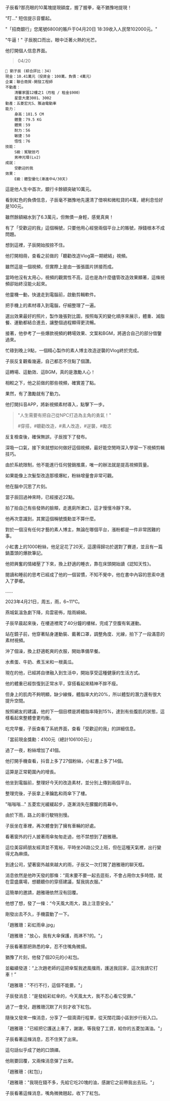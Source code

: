 子辰看?那亮眼的10萬塊提現額度，握了握拳，毫不猶豫地提現！

"叮..." 短信提示音響起。

"「招商銀行」您尾號6800的賬戶于04月20日 18:39收入人民幣102000元。"

"牛逼！" 子辰脫口而出，眼中泛著火熱的光芒。

他打開個人信息界面。

> 04/20  
```
📰 劉子辰 (綜合評比：34)  
現金：10.41萬元（投資金：100萬，負債：4萬元） 
企業：聯合商貿-開發工程師  
不動產：
    清馨家園12樓之1（月租 / 租金$900）  
    星雲大廈3001、3002
動產：五菱宏光S、雅迪電動車  
能力：  
    身高：181.5 CM  
    體重：79.5 KG  
    體質：59  
    耐力：56  
    敏捷：50  
    悟性：76  
技能：  
    S級：駕駛技巧
    男神光環(Lv2)  
成就：  
    受歡迎的我 
效果：
    E級：體型優化(漸進中4/30天)  
```

這是他人生中首次，銀行卡餘額突破10萬元。

看到紅色的負債信息，子辰毫不猶豫地先還清了借唄和微粒貸的4萬，總利息恰好是100元。

雖然餘額縮水到了6.3萬元，但無債一身輕，感覺真爽！

有了「受歡迎的我」這個稱號，只要他用心經營兩個平台上的賬號，掙錢根本不成問題。

想到這裡，子辰開始按捺不住。

他打開相冊，查看之前做的「聽勸改造Vlog第一期總結」視頻。

雖然這是一個視頻，但實際上是由一張張圖片拼接而成。

當時他沒有太用心，視頻的觀賞性不高，這也是為什麼儘管改造效果顯著，這條視頻卻始終沒能火起來。

他靈機一動，快速走到電腦前，啟動剪輯軟件。

把手機上的素材導入到電腦，仔細整理了一遍。

選出效果最好的照片，製作幾張對比圖，按照每天的變化順序來展示，體重、減脂餐、運動都結合進去，讓整個過程顯得更流暢。

接著，他參考了一些爆款視頻的轉場效果、文案和BGM，將適合自己的部分借鑒過來。

忙碌到晚上9點，一個精心製作的素人博主改造逆襲的Vlog終於完成。

子辰反复觀看幾遍，自己都忍不住點了個讚。

這轉場、這動效、這BGM，真的是激勵人心！

相較之下，他之前做的那些視頻，確實差了點。

果然，有了激勵就有了動力。

他打開抖音APP，將新視頻素材導入，點擊下一步。

>"人生需要有把自己從NPC打造為主角的勇氣！"  
>
>#穿搭，#聽勸改造，#素人改造，#逆襲，#勵志

反复檢查後，確保無誤，子辰按下了發布。

深吸一口氣，接下來就想如何做好這個視頻，最好能空閒時深入學習一下視頻剪輯技巧。

由於系統限制，他不能進行任何營銷推廣，唯一的辦法就是提高視頻質量。

如果能像上次髮型改造那樣爆紅，粉絲增量會非常可觀。

他在腦中沉思了片刻。

當子辰回過神來時，已經接近22點。

拍了拍自己有些發熱的臉頰，走進廁所漱口，這才慢慢冷靜下來。

他再次意識到，其實這個稱號獎勳並不算什麼。

對於一個沒有任何才藝的素人博主，無論在哪個平台，漲粉都是一件非常困難的事。

小紅書上的1000粉絲，他足足花了20天，這還得歸功於選對了賽道，並且有一篇鍋蓋頭的爆款筆記。

他把興奮的情緒壓了下來，換上舒適的睡衣，靠在床頭開始讀《認知天性》。

閱讀和睡前的思考已經成了他的一個習慣，不知不覺中，他在書中內容的思索中進入了夢鄉。

……

2023年4月21日，周五，雨，6~11℃。

燕城氣溫急劇下降，烏雲密佈，陰雨綿綿。

子辰早晨起來後，在樓道裡爬了40分鐘的樓梯，完成了空腹有氧運動。

站在鏡子前，他穿著貼身運動裝、戴著口罩，調整角度、光線，拍下了一段滿意的素材視頻。

沖了個澡，換上舒適乾爽的衣服，開始準備早餐。

水煮蛋、牛奶、煮玉米和一根黃瓜。

現在的他，已經將自律融入到生活中，開始享受這種健康的生活方式。

他的體重已經恢復到正常水平，穿搭看起來精神不胖不瘦。

但身上的肌肉不夠明顯，缺少線條，體脂率大約20%，所以體型的潛力還有很大提升空間。

按照網友的建議，他的下一個目標是將體脂率降到15%，達到有些腹肌的狀態，這樣看起來整體會更均衡。

吃完早餐，子辰查看了系統界面，查看「受歡迎的我」的詳細信息。

「當前現金獎勳：4100元（總計106100元）」

過了一夜，粉絲增加了41個。

他打開手機查看，抖音上多了27個粉絲，小紅書上多了14個。

這算是正常範圍內的增長。

他坐到電腦前，整理好今天的改造素材，並分別上傳到兩個平台。

整理完後，子辰拿上車鑰匙和雨傘下了樓。

"嗡嗡嗡..." 五菱宏光緩緩起步，逐漸消失在朦朧的雨幕中。

由於下雨，路上的車行駛特別慢。

子辰坐在車裡，再次體會到了擁有車輛的好處。

看著窗外的行人披著雨傘匆匆走過，他不禁想到了趙雅珊。

這位美容師朋友經濟並不寬裕，平時坐26路公交上班，但在這種天氣裡，出行變得尤為麻煩。

到達公司，望著窗外越來越大的雨，子辰又一次打開了趙雅珊的聊天框。

消息依然是他昨天發的那條：“周末要不要一起去逛街，不會占用你太多時間，就在雲盛廣場，想聽聽你的穿搭建議，幫我挑衣服。”

這簡單的邀請，趙雅珊依然沒有回覆。

他想了想，發了一條：“今天風大雨大，路上注意安全。”

剛發出去不久，手機震動了一下。

「趙雅珊：彩虹雨傘.jpg」

「趙雅珊："放心，我有大傘保護，雨淋不?的。"」

子辰看著那把熟悉的傘，忍不住嘴角微揚。

猶豫了片刻，他發了個20元的小紅包。

並繼續發道：“上次趙老師的這把傘幫我遮風擋雨，護送我回家，這次我請它打車！”

「趙雅珊："不行不行，這個不能要。"」

子辰發消息：“是發給彩虹傘的，今天風太大，我不忍心看它受罪。”

過了一會兒，趙雅珊沉默了片刻才收下紅包。

隨後又發來一條消息，分享了一個滴滴行程單，從天闊花園小區到步行街入口。

「趙雅珊："已經把它護送上車了，謝謝，等我發了工資，給你的五菱加滿油。"」

子辰看著這條消息，忍不住笑了出來。

這句話似乎成了她的口頭禪。

他剛要回覆，又兩條消息彈了出來。

「趙雅珊：{紅包}」

「趙雅珊："我現在錢不多，先給它吃20塊的油，感謝它之前帶我出去玩。"」

子辰看著這條消息，嘴角微微翹起，收下了紅包。
